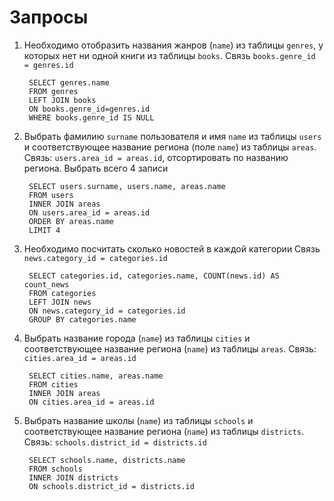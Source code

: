 # Запросы

1. Необходимо отобразить названия жанров (`name`) из таблицы
`genres`, у которых нет ни одной книги из таблицы `books`.
Связь `books.genre_id = genres.id`   

    	SELECT genres.name 
    	FROM genres 
    	LEFT JOIN books 
    	ON books.genre_id=genres.id 
    	WHERE books.genre_id IS NULL

2. Выбрать фамилию `surname` пользователя и имя `name` из таблицы
`users` и соответствующее название региона (поле `name`) из
таблицы `areas`. Связь: `users.area_id = areas.id`, отсортировать по
названию региона. Выбрать всего 4 записи  

		SELECT users.surname, users.name, areas.name 
		FROM users 
		INNER JOIN areas 
		ON users.area_id = areas.id 
		ORDER BY areas.name 
		LIMIT 4   

3. Необходимо посчитать сколько новостей в каждой категории
Связь `news.category_id = categories.id` 

		SELECT categories.id, categories.name, COUNT(news.id) AS count_news
		FROM categories
		LEFT JOIN news
		ON news.category_id = categories.id 
		GROUP BY categories.name

4. Выбрать название города (`name`) из таблицы `cities` и
соответствующее название региона (`name`) из таблицы `areas`.
Связь: `cities.area_id = areas.id`  

		SELECT cities.name, areas.name 
		FROM cities  
		INNER JOIN areas
		ON cities.area_id = areas.id

5. Выбрать название школы (`name`) из таблицы `schools` и
соответствующее название региона (`name`) из таблицы `districts`.
Связь: `schools.district_id = districts.id`  

		SELECT schools.name, districts.name 
		FROM schools
		INNER JOIN districts  
		ON schools.district_id = districts.id